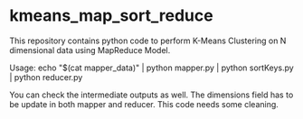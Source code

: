 # kmeans_map_sort_reduce
This repository contains python code to perform K-Means Clustering on N dimensional data using MapReduce Model.


Usage:
echo "$(cat mapper_data)" | python mapper.py | python sortKeys.py | python reducer.py 

You can check the intermediate outputs as well. The dimensions field has to be update in both mapper and reducer. This code needs some cleaning.
